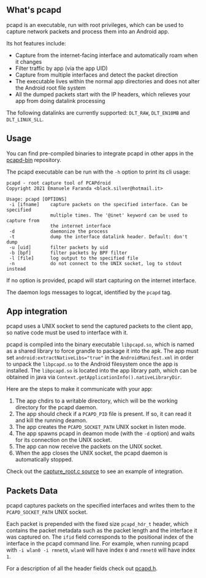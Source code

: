 What's pcapd
------------

pcapd is an executable, run with root privileges, which can be used to capture network packets and process them into an Android app.

Its hot features include:

- Capture from the internet-facing interface and automatically roam when it changes
- Filter traffic by app (via the app UID)
- Capture from multiple interfaces and detect the packet direction
- The executable lives within the normal app directories and does not alter the Android root file system
- All the dumped packets start with the IP headers, which relieves your app from doing datalink processing

The following datalinks are currently supported: `DLT_RAW`, `DLT_EN10MB` and `DLT_LINUX_SLL`.

Usage
-----

You can find pre-compiled binaries to integrate pcapd in other apps in the [pcapd-bin](https://github.com/emanuele-f/pcapd-bin) repository.

The pcapd executable can be run with the `-h` option to print its cli usage:

```
pcapd - root capture tool of PCAPdroid
Copyright 2021 Emanuele Faranda <black.silver@hotmail.it>

Usage: pcapd [OPTIONS]
 -i [ifname]    capture packets on the specified interface. Can be specified
                multiple times. The '@inet' keyword can be used to capture from
                the internet interface
 -d             daemonize the process
 -t             dump the interface datalink header. Default: don't dump
 -u [uid]       filter packets by uid
 -b [bpf]       filter packets by BPF filter
 -l [file]      log output to the specified file
 -n             do not connect to the UNIX socket, log to stdout instead
```

If no option is provided, pcapd will start capturing on the internet interface.

The daemon logs messages to logcat, identified by the `pcapd` tag.

App integration
---------------

pcapd uses a UNIX socket to send the captured packets to the client app, so native code must be used to interface with it.

pcapd is compiled into the binary executable `libpcapd.so`, which is named as a shared library to force grandle to package it into the apk.
The app must set `android:extractNativeLibs="true"` in the `AndroidManifest.xml` in order to unpack the `libpcapd.so` to the Android filesystem once the app is installed.
The `libpcapd.so` is located into the app library path, which can be obtained in java via `Context.getApplicationInfo().nativeLibraryDir`.

Here are the steps to make it communicate with your app:

1. The app chdirs to a writable directory, which will be the working directory for the pcapd daemon.
2. The app should check if a `PCAPD_PID` file is present. If so, it can read it and kill the running deamon.
3. The app creates the `PCAPD_SOCKET_PATH` UNIX socket in listen mode.
4. The app spawns pcapd in deamon mode (with the `-d` option) and waits for its connection on the UNIX socket.
5. The app can now receive the packets on the UNIX socket.
6. When the app closes the UNIX socket, the pcapd daemon is automatically stopped.

Check out the [capture_root.c source](https://github.com/emanuele-f/PCAPdroid/blob/master/app/src/main/jni/vpnproxy-jni/capture_root.c) to see an example of integration.

Packets Data
------------

pcapd captures packets on the specified interfaces and writes them to the `PCAPD_SOCKET_PATH` UNIX socket.

Each packet is prepended with the fixed size `pcapd_hdr_t` header, which contains the packet metadata such as the packet length and the interface it was captured on.
The `ifid` field corresponds to the positional index of the interface in the pcapd command line. For example, when running pcapd with `-i wlan0 -i rmnet0`, `wlan0` will have index `0` and `rmnet0` will have index `1`.

For a description of all the header fields check out [pcapd.h](https://github.com/emanuele-f/PCAPdroid/blob/master/app/src/main/jni/pcapd/pcapd.h).

